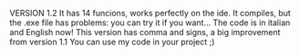 VERSION 1.2
It has 14 funcions, works perfectly on the ide. 
It compiles, but the .exe file has problems: you can try it if you want... 
The code is in italian and English now!
This version has comma and signs, a big improvement from version 1.1
You can use my code in your project ;)
